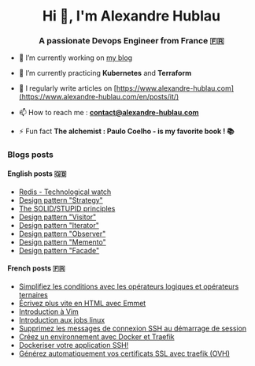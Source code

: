 <h1 align="center">Hi 👋, I'm Alexandre Hublau</h1>
<h3 align="center">A passionate <strong>Devops Engineer</strong> from France 🇫🇷</h3>

- 🔭 I’m currently working on [my blog](https://www.alexandre-hublau.com)

- 🌱 I’m currently practicing **Kubernetes** and **Terraform**

- 📝 I regularly write articles on [https://www.alexandre-hublau.com](https://www.alexandre-hublau.com/en/posts/it/)

- 📫 How to reach me : **contact@alexandre-hublau.com**

- ⚡ Fun fact **The alchemist : Paulo Coelho - is my favorite book ! 📚**

### Blogs posts

#### English posts 🇬🇧

<!-- BLOG-POST-EN-LIST:START -->
- [Redis - Technological watch](https://www.alexandre-hublau.com/en/posts/it/technological-watch-redis/)
- [Design pattern &quot;Strategy&quot;](https://www.alexandre-hublau.com/en/posts/it/design-pattern-strategy/)
- [The SOLID/STUPID principles](https://www.alexandre-hublau.com/en/posts/it/the-solid-stupid-principles/)
- [Design pattern &quot;Visitor&quot;](https://www.alexandre-hublau.com/en/posts/it/design-pattern-visitor/)
- [Design pattern &quot;Iterator&quot;](https://www.alexandre-hublau.com/en/posts/it/design-pattern-iterator/)
- [Design pattern &quot;Observer&quot;](https://www.alexandre-hublau.com/en/posts/it/design-pattern-observer/)
- [Design pattern &quot;Memento&quot;](https://www.alexandre-hublau.com/en/posts/it/design-pattern-memento/)
- [Design pattern &quot;Facade&quot;](https://www.alexandre-hublau.com/en/posts/it/design-pattern-facade/)
<!-- BLOG-POST-EN-LIST:END -->

#### French posts 🇫🇷

<!-- BLOG-POST-FR-LIST:START -->
- [Simplifiez les conditions avec les opérateurs logiques et opérateurs ternaires](https://www.alexandre-hublau.com/fr/posts/itconditions-operateurs-logiques-ternaires/)
- [Écrivez plus vite en HTML avec Emmet](https://www.alexandre-hublau.com/fr/posts/itemmet-ecrire-html-vite/)
- [Introduction à Vim](https://www.alexandre-hublau.com/fr/posts/itintroduction-a-vim/)
- [Introduction aux jobs linux](https://www.alexandre-hublau.com/fr/posts/itintroduction-jobs-linux/)
- [Supprimez les messages de connexion SSH au démarrage de session](https://www.alexandre-hublau.com/fr/posts/itsupprimer-messages-ssh-connexion/)
- [Créez un environnement avec Docker et Traefik](https://www.alexandre-hublau.com/fr/posts/itcreer-environnement-docker-traefik/)
- [Dockeriser votre application SSH!](https://www.alexandre-hublau.com/fr/posts/itdockeriser-application-ssh/)
- [Générez automatiquement vos certificats SSL avec traefik &lpar;OVH&rpar;](https://www.alexandre-hublau.com/fr/posts/itgenerer-certificat-https-docker-traefik/)
<!-- BLOG-POST-FR-LIST:END -->
